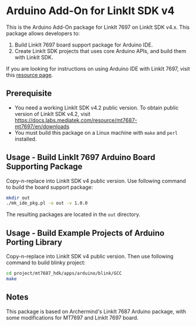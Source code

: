 # Arduino Add-On for LinkIt SDK v4

This is the Arduino Add-On package for LinkIt 7697 on LinkIt SDK v4.x. This package allows developers to:

 1. Build LinkIt 7697 board support package for Arduino IDE.
 2. Create LinkIt SDK projects that uses core Arduino APIs, and build them with LinkIt SDK.

If you are looking for instructions on using Arduino IDE with LinkIt 7697, visit this [resource page](https://docs.labs.mediatek.com/resource/linkit7697-arduino/en/resources).

## Prerequisite
 * You need a working LinkIt SDK v4.2 public version. To obtain public version of LinkIt SDK v4.2, visit https://docs.labs.mediatek.com/resource/mt7687-mt7697/en/downloads
 * You must build this package on a Linux machine with `make` and `perl` installed.

## Usage - Build LinkIt 7697 Arduino Board Supporting Package
Copy-n-replace into LinkIt SDK v4 public version.
Use following command to build the board support package:
~~~bash
mkdir out
./mk_ide_pkg.pl -o out -v 1.0.0
~~~
The resulting packages are located in the `out` directory.

## Usage - Build Example Projects of Arduino Porting Library
Copy-n-replace into LinkIt SDK v4 public version.
Then use following command to build blinky project:
~~~bash
cd project/mt7687_hdk/apps/arduino/blink/GCC
make
~~~
 
## Notes
This package is based on Archermind's LinkIt 7687 Arduino package, with some modifications for MT7697 and LinkIt 7697 board.
